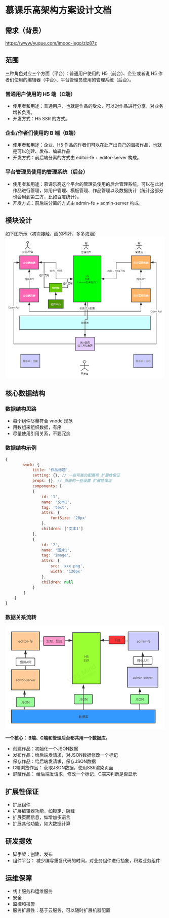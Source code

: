 # 慕课乐高架构方案设计文档

## 需求（背景）

[https://www/yuque.com/imooc-lego/zlz87z](https://www/yuque.com/imooc-lego/zlz87z)

## 范围

三种角色对应三个方面（平台）：普通用户使用的 H5（前台）、企业或者说 H5 作者们使用的编辑器（中台）、平台管理员使用的管理系统（后台）。

### 普通用户使用的 H5 端（C端）

-   使用者和用途：普通用户，也就是作品的受众，可以对作品进行分享，对业务增长负责。
-   开发方式：H5 SSR 的方式。

### 企业/作者们使用的 B 端（B端）

-   使用者和用途：企业、H5 作品的作者们可以在此产出自己的海报作品，也就是可以创建、发布、编辑作品
-   开发方式：前后端分离的方式由 editor-fe + editor-server 构成。

### 平台管理员使用的管理系统（后台）

-   使用者和用途：慕课乐高这个平台的管理员使用的后台管理系统，可以在此对作品进行管理，如用户管理、模板管理、作品管理以及数据统计（统计这部分也会用到第三方，比如百度统计）。
-   开发方式：前后端分离的方式由 admin-fe + admin-server 构成。

## 模块设计

如下图所示（初次接触，画的不好，多多海涵）
![二蛋画的模块设计图](./images/erdan_week1_01.png)

## 核心数据结构

### 数据结构思路

-   每个组件尽量符合 vnode 规范
-   用数组来组织数据，有序
-   尽量使用引用关系，不要冗余

### 数据结构示例

```javascript
{
        work: {
            title: '作品标题',
            setting: {}, // 一些可能的配置项 扩展性保证
            props: {}, // 页面的一些设置 扩展性保证
            components: [
            {
                id: '1',
                name: '文本1',
                tag: 'text',
                attrs: {
                    fontSize: '20px'
                },
                children: ['文本1']
            },
            {
                id: '2',
                name: '图片1',
                tag: 'image',
                attrs: {
                    src: 'xxx.png',
                    width: '120px'
                },
                children: null
            }
        ]
    }
}
```

### 数据关系流转
![二蛋画的数据流转图](./images/erdan_week1_02.png)

**一个核心： B端、C端和管理后台都共用一个数据库。** 

- 创建作品：初始化一个JSON数据
- 发布作品：给后端发请求，对JSON数据修改一个标记
- 保存作品：给后端发请求，保存JSON数据
- C端浏览作品： 获取JSON数据，使用SSR渲染页面
- 屏蔽作品： 给后端发请求，修改一个标记，C端来判断是否显示

## 扩展性保证

-   扩展组件
-   扩展编辑器功能，如锁定、隐藏
-   扩展页面信息，如增加多语言
-   扩展其他功能，如大数据计算

## 研发提效

-   脚手架：创建、发布
-   组件平台： 减少编写重复代码的时间，对业务组件进行抽象，积累业务组件

## 运维保障

-   线上服务和运维服务
-   安全
-   监控和报警
-   服务扩展性：基于云服务，可以随时扩展机器配置
